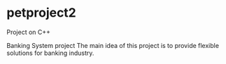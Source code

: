 # petproject2
Project on C++

Banking System project 
The main idea of this project is to provide flexible solutions for banking industry.
